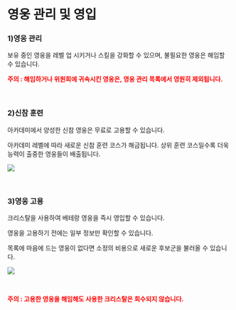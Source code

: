 # 영웅 관리 및 영입

### 1)영웅 관리

 보유 중인 영웅을 레벨 업 시키거나 스킬을 강화할 수 있으며, 불필요한 영웅은 해임할 수 있습니다.

<font color="red">**주의 : 해임하거나 위원회에 귀속시킨 영웅은, 영웅 관리 목록에서 영원히 제외됩니다.**</font>

<br>

### 2)신참 훈련

 아카데미에서 양성한 신참 영웅은 무료로 고용할 수 있습니다.

아카데미 레벨에 따라 새로운 신참 훈련 코스가 해금됩니다. 상위 훈련 코스일수록 더욱 능력이 출중한 영웅들이 배출됩니다.

![](https://s3.ap-northeast-2.amazonaws.com/an2img/guide/104_001RookieHero.png)

<br>

### 3)영웅 고용

 크리스탈을 사용하여 베테랑 영웅을 즉시 영입할 수 있습니다.

영웅을 고용하기 전에는 일부 정보만 확인할 수 있습니다.

목록에 마음에 드는 영웅이 없다면 소정의 비용으로 새로운 후보군을 불러올 수 있습니다.

![](https://s3.ap-northeast-2.amazonaws.com/an2img/guide/104_002VeteranHero.png)

<br>

<font color="red">**주의 : 고용한 영웅을 해임해도 사용한 크리스탈은 회수되지 않습니다.**</font>